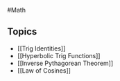 #Math
## Topics
* [[Trig Identities]]
* [[Hyperbolic Trig Functions]]
* [[Inverse Pythagorean Theorem]]
* [[Law of Cosines]]